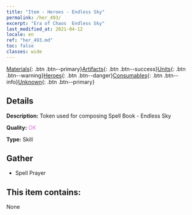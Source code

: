 ```yaml
---
title: "Item - Heroes - Endless Sky"
permalink: /her_493/
excerpt: "Era of Chaos  Endless Sky"
last_modified_at: 2021-04-12
locale: en
ref: "her_493.md"
toc: false
classes: wide
---
```

 [Materials](/Items/){: .btn .btn--primary}[Artifacts](/Items/Artifacts/){: .btn .btn--success}[Units](/Items/Units/){: .btn .btn--warning}[Heroes](/Items/Heroes/){: .btn .btn--danger}[Consumables](/Items/Consumables/){: .btn .btn--info}[Unknown](/Items/Unknown/){: .btn .btn--primary}

## Details
 **Description:** Token used for composing Spell Book - Endless Sky

 **Quality:** <span style="color: #DA70D6">OK</span>

 **Type:** Skill

## Gather

*    Spell Prayer 

## This item contains:

  None

